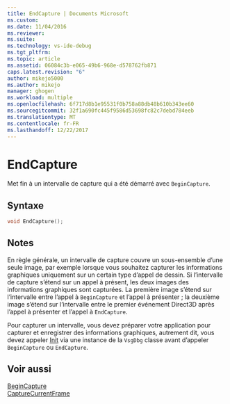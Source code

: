 ```yaml
---
title: EndCapture | Documents Microsoft
ms.custom: 
ms.date: 11/04/2016
ms.reviewer: 
ms.suite: 
ms.technology: vs-ide-debug
ms.tgt_pltfrm: 
ms.topic: article
ms.assetid: 06084c3b-e065-49b6-968e-d578762fb871
caps.latest.revision: "6"
author: mikejo5000
ms.author: mikejo
manager: ghogen
ms.workload: multiple
ms.openlocfilehash: 6f717d8b1e95531f0b758a88db48b610b343ee60
ms.sourcegitcommit: 32f1a690fc445f9586d53698fc82c7debd784eeb
ms.translationtype: MT
ms.contentlocale: fr-FR
ms.lasthandoff: 12/22/2017
---
```

# <a name="endcapture"></a>EndCapture
Met fin à un intervalle de capture qui a été démarré avec `BeginCapture`.  
  
## <a name="syntax"></a>Syntaxe  
  
```C++  
void EndCapture();  
```  
  
## <a name="remarks"></a>Notes  
 En règle générale, un intervalle de capture couvre un sous-ensemble d’une seule image, par exemple lorsque vous souhaitez capturer les informations graphiques uniquement sur un certain type d’appel de dessin. Si l’intervalle de capture s’étend sur un appel à présent, les deux images des informations graphiques sont capturées. La première image s’étend sur l’intervalle entre l’appel à `BeginCapture` et l’appel à présenter ; la deuxième image s’étend sur l’intervalle entre le premier événement Direct3D après l’appel à présenter et l’appel à `EndCapture`.  
  
 Pour capturer un intervalle, vous devez préparer votre application pour capturer et enregistrer des informations graphiques, autrement dit, vous devez appeler [Init](init.md) via une instance de la `VsgDbg` classe avant d’appeler `BeginCapture` ou `EndCapture`.  
  
## <a name="see-also"></a>Voir aussi  
 [BeginCapture](begincapture.md)   
 [CaptureCurrentFrame](capturecurrentframe.md)
